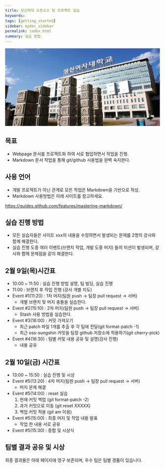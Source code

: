 ```yaml
---
title: 성신여대 오픈소스 팀 프로젝트 실습
keywords: 
tags: [getting_started]
sidebar: mydoc_sidebar
permalink: index.html
summary: 실습 방법. 
---
```


![sungshin](/images/sungshin.png)

## 목표
* Webpage 문서를 프로젝트화 하여 서로 협업하면서 작업을 진행.
* Markdown 문서 작업을 통해 git/github 사용법을 완벽 숙지한다. 

## 사용 언어
* 개발 프로젝트가 아닌 관계로 모든 작업은 Markdown을 기반으로 작성.
* Markdown 사용방법은 아래 사이트를 참고하세요.

https://guides.github.com/features/mastering-markdown/

## 실습 진행 방법
* 모든 실습자들은 사이트 xxx의 내용을 수정하면서 발생되는 문제를 2명의 강사와 함께 
해결한다.
* 실습 진행 도중 여러 이벤트(브랜치 작업, 개발 도중 머지) 들의 미션이 발생되며, 강사와 
함께 문제점을 같이 해결한다.


## 2월 9일(목)시간표

* 10:00 ~ 11:50 : 실습 진행 방법 설명, 팀 빌딩, 실습 진행
* 11:00 : 브랜치 후 작업 진행 (강사 개별 지도)
* Event #1(11:20) : 1차 머지(팀원 push -> 팀장 pull request -> 서버)
    * 개별 브랜치 및 머지 충돌을 실습한다.  
* Event #2(15:10) : 2차 머지(팀원 push -> 팀장 pull request -> 서버)
    * Stash 사용 방법을 실습한다.
* Event #3(16:00) : 커밋 가져오기
    * 최근 patch 파일 1개를 추출 후 각 팀에 전달(git format-patch -1)
    * 최근 oss-sungshin 커밋을 팀장 github 저장소에 적용하기(git cherry-pick)
* Event #4(16:30) : 팀별 커및 내용 공유 및 설명(강사 진행)
    * 내용 공유

## 2월 10일(금) 시간표
* 13:00 ~ 15:50 : 실습 진행 및 시상
* Event #5(13:20) : 4차 머지(팀원 push -> 팀장 pull request -> 서버)
    * 머지 문제 해결
* Event #5(14:00) : reset 실습
    1. 현재 커밋 백업  (git format-patch -2)
    2. 과거 커밋으로 이동 (git reset XXXXX)
    3. 백업 커밋 적용  (git am 이용)
* Event #5(15:00) : 최종 머지 및 작업 내용 발표
    * 작업 한 내용 서로 공유
* Event #5(15:30) : 종합 및 시상식
 
 
## 팀별 결과 공유 및 시상
최종 결과물은 아래 페이지에 영구 보존되며,
우수 팀은 팀별 경품이 있습니다.
